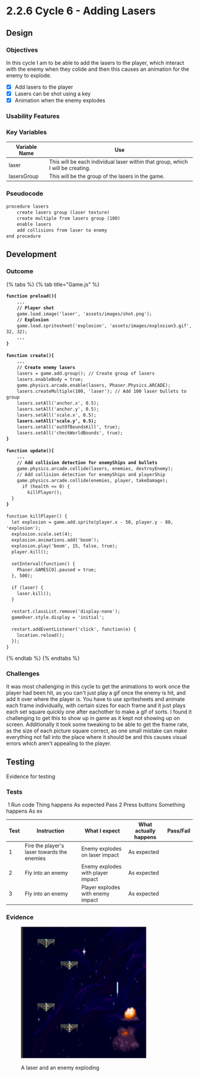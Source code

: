 # 2.2.6 Cycle 6 - Adding Lasers

## Design <a href="#design" id="design"></a>

### Objectives

In this cycle I am to be able to add the lasers to the player, which interact with the enemy when they colide and then this causes an animation for the enemy to explode.&#x20;

* [x] Add lasers to the player
* [x] Lasers can be shot using a key
* [x] Animation when the enemy explodes

### Usability Features <a href="#usability-features" id="usability-features"></a>

### Key Variables <a href="#key-variables" id="key-variables"></a>

| Variable Name | Use                                                                              |
| ------------- | -------------------------------------------------------------------------------- |
| laser         | This will be each individual laser within that group, which I will be creating.  |
| lasersGroup   | This will be the group of the lasers in the game.                                |

### Pseudocode <a href="#pseudocode" id="pseudocode"></a>

```
procedure lasers
    create lasers group (laser texture)
    create multiple from lasers group (100)
    enable lasers
    add collisions from laser to enemy
end procedure
```

## Development <a href="#development" id="development"></a>

### Outcome <a href="#outcome" id="outcome"></a>

{% tabs %}
{% tab title="Game.js" %}
<pre class="language-typescript" data-title="Game.js"><code class="lang-typescript"><strong>function preload(){
</strong><strong>    ...
</strong><strong>    // Player shot
</strong>    game.load.image('laser', 'assets/images/shot.png');
<strong>    // Explosion
</strong>    game.load.spritesheet('explosion', 'assets/images/explosion3.gif', 32, 32);
<strong>    ...
</strong><strong>}
</strong><strong>
</strong><strong>function create(){
</strong><strong>    ...
</strong><strong>    // Create enemy lasers
</strong>    lasers = game.add.group(); // Create group of lasers
    lasers.enableBody = true;
    game.physics.arcade.enable(lasers, Phaser.Physics.ARCADE);
    lasers.createMultiple(100, 'laser'); // Add 100 laser bullets to group
    lasers.setAll('anchor.x', 0.5);
    lasers.setAll('anchor.y', 0.5);
    lasers.setAll('scale.x', 0.5);
<strong>    lasers.setAll('scale.y', 0.5);
</strong>    lasers.setAll('outOfBoundsKill', true);
    lasers.setAll('checkWorldBounds', true);
<strong>}
</strong><strong>
</strong><strong>function update(){
</strong><strong>    ...
</strong><strong>    // Add collision detection for enemyShips and bullets
</strong>    game.physics.arcade.collide(lasers, enemies, destroyEnemy);
    // Add collision detection for enemyShips and playerShip
    game.physics.arcade.collide(enemies, player, takeDamage);
      if (health &#x3C;= 0) {
        killPlayer();
  }
<strong>}
</strong><strong>
</strong>function killPlayer() {
  let explosion = game.add.sprite(player.x - 50, player.y - 80, 'explosion');
  explosion.scale.set(4);
  explosion.animations.add('boom');
  explosion.play('boom', 15, false, true);
  player.kill();

  setInterval(function() {
    Phaser.GAMES[0].paused = true;
  }, 500);

  if (laser) {
    laser.kill();
  }

  restart.classList.remove('display-none');
  gameOver.style.display = 'initial';

  restart.addEventListener('click', function(e) {
    location.reload();
  });
}</code></pre>
{% endtab %}
{% endtabs %}

### Challenges <a href="#challenges" id="challenges"></a>

It was most challenging in this cycle to get the animations to work once the player had been hit, as you can't just play a gif once the enemy is hit, and add it over where the player is. You have to use spritesheets and animate each frame individually, with certain sizes for each frame and it just plays each set square quickly one after eachother to make a gif of sorts. I found it challenging to get this to show up in game as it kept not showing up on screen. Additionally it took some tweaking to be able to get the frame rate, as the size of each picture square correct, as one small mistake can make everything not fall into the place where it should be and this causes visual errors which aren't appealing to the player.&#x20;

## Testing <a href="#testing" id="testing"></a>

Evidence for testing

### Tests <a href="#tests" id="tests"></a>

​ 1 Run code Thing happens As expected Pass 2 Press buttons Something happens As ex

<table><thead><tr><th>Test</th><th>Instruction</th><th>What I expect</th><th>What actually happens</th><th data-type="select">Pass/Fail</th></tr></thead><tbody><tr><td>1</td><td>Fire the player's laser towards the enemies</td><td>Enemy explodes on laser impact</td><td>As expected</td><td></td></tr><tr><td>2</td><td>Fly into an enemy</td><td>Enemy explodes with player impact</td><td>As expected</td><td></td></tr><tr><td>3</td><td>Fly into an enemy</td><td>Player explodes with enemy impact</td><td>As expected</td><td></td></tr></tbody></table>

### Evidence <a href="#evidence" id="evidence"></a>

<figure><img src="../.gitbook/assets/image (8).png" alt=""><figcaption><p>A laser and an enemy exploding</p></figcaption></figure>
